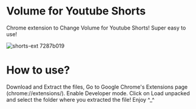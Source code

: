 # Volume for Youtube Shorts
 Chrome extension to Change Volume for Youtube Shorts! Super easy to use!

![shorts-ext 7287b019](https://github.com/itsOwn3r/Volume-for-Youtube-Shorts/assets/119396660/160e4b9e-2d2b-4a2e-8bd8-5e92f5a03718)


 # How to use?
 Download and Extract the files, Go to Google Chrome's Extensions page (chrome://extensions/). Enable Developer mode. Click on Load unpacked and select the folder where you extracted the file! 
 Enjoy ^_^
